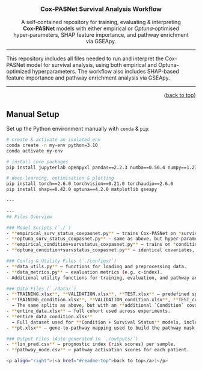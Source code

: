 <a name="readme-top"></a>

<h3 align="center">Cox‑PASNet&nbsp;Survival&nbsp;Analysis&nbsp;Workflow</h3>

<p align="center">
  A self‑contained repository for training, evaluating &amp; interpreting <strong>Cox‑PASNet</strong> models with either empirical or <em>Optuna</em>‑optimised hyper‑parameters, SHAP feature importance, and pathway enrichment via GSEApy.
</p>

---

<!-- ABOUT -->
This repository includes all files needed to run and interpret the Cox-PASNet model for survival analysis, using both empirical and Optuna-optimized hyperparameters. The workflow also includes SHAP-based feature importance and pathway enrichment analysis via GSEApy.

---

<p align="right">(<a href="#readme-top">back to top</a>)</p>

<!-- MANUAL SETUP -->
## Manual Setup

Set up the Python environment manually with <code>conda</code> &amp; <code>pip</code>:

```bash
# create & activate an isolated env
conda create -n my-env python=3.10
conda activate my-env

# install core packages
pip install jupyterlab openpyxl pandas==2.2.3 numba==0.56.4 numpy==1.23.5

# deep‑learning, optimisation & plotting
pip install torch==2.6.0 torchvision==0.21.0 torchaudio==2.6.0
pip install shap==0.42.0 optuna==4.2.0 matplotlib gseapy

--- 

---
## Files Overview

### Model Scripts (`./`)
- **empirical_surv_status_coxpasnet.py** – trains Cox‑PASNet on *survival‑status only* with empirical hyper‑parameters.
- **optuna_surv_status_coxpasnet.py** – same as above, but hyper‑parameters are tuned via Optuna.
- **empirical_condition+survstatus_coxpasnet.py** – trains on *condition + survival‑status* with empirical settings.
- **optuna_condition+survstatus_coxpasnet.py** – identical covariates, but using Optuna optimisation.

### Config & Utility Files (`./configs/`)
- **data_utils.py** – functions for loading and preprocessing data.
- **data_metrics.py** – evaluation metrics (e.g. c-index).
- Additional utility functions for training, evaluation, and pathway analysis.

### Data Files (`./data/`)
- **TRAINING.xlsx**, **VALIDATION.xlsx**, **TEST.xlsx** – predefined splits.
- **TRAINING_condition.xlsx**, **VALIDATION_condition.xlsx**, **TEST_condition.xlsx**  
  → The same splits as above, but with an **additional `Condition` covariate**. Used for dual-covariate models (Condition + Survival Status).
- **entire_data.xlsx** – full cohort used across experiments.
- **entire_data_condition.xlsx**  
  → Full dataset used for **Condition + Survival Status** models, includes the `Condition` column.
- **pt.xlsx** – gene‑to‑pathway mapping used to build the pathway mask.

### Output Files (Auto‑generated in `./outputs/`)
- **lin_pred.csv** – prognostic index (risk scores) per sample.
- **pathway_node.csv** – pathway activation scores for each patient.

<p align="right">(<a href="#readme-top">back to top</a>)</p>
